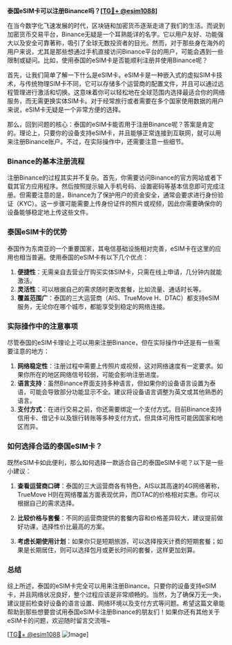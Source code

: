 **泰国eSIM卡可以注册Binance吗？[[TG💪+ @esim1088](https://t.me/s/esim1088)]**

在当今数字化飞速发展的时代，区块链和加密货币逐渐走进了我们的生活。而说到加密货币交易平台，Binance无疑是一个耳熟能详的名字。它以用户友好、功能强大以及安全可靠著称，吸引了全球无数投资者的目光。然而，对于那些身在海外的用户来说，尤其是那些想通过手机直接访问Binance平台的用户，可能会遇到一些限制或疑问。比如，使用泰国的eSIM卡是否能顺利注册并使用Binance呢？

首先，让我们简单了解一下什么是eSIM卡。eSIM卡是一种嵌入式的虚拟SIM卡技术，与传统物理SIM卡不同，它可以存储多个运营商的配置文件，并且可以通过远程管理进行激活和切换。这意味着你可以轻松地在全球范围内选择最适合你的网络服务，而无需更换实体SIM卡。对于经常旅行或者需要在多个国家使用数据的用户来说，eSIM卡无疑是一个非常方便的选择。

那么，回到问题的核心：泰国的eSIM卡能否用于注册Binance呢？答案是肯定的。理论上，只要你的设备支持eSIM卡，并且能够正常连接到互联网，就可以用来注册Binance账户。不过，在实际操作中，还需要注意一些细节。

### Binance的基本注册流程

注册Binance的过程其实并不复杂。首先，你需要访问Binance的官方网站或者下载其官方应用程序。然后按照提示输入手机号码、设置密码等基本信息即可完成注册。但需要注意的是，Binance为了保护用户的资金安全，通常会要求进行身份验证（KYC）。这一步骤可能需要上传身份证件的照片或视频，因此你需要确保你的设备能够稳定地上传这些文件。

### 泰国eSIM卡的优势

泰国作为东南亚的一个重要国家，其电信基础设施相对完善，eSIM卡在这里的应用也相当普遍。使用泰国的eSIM卡有以下几个优点：

1. **便捷性**：无需亲自去营业厅购买实体SIM卡，只需在线上申请，几分钟内就能激活。
2. **灵活性**：可以根据自己的需求随时更改套餐，比如流量、通话时长等。
3. **覆盖范围广**：泰国的三大运营商（AIS、TrueMove H、DTAC）都支持eSIM服务，无论你在哪个城市，都能享受到稳定的网络连接。

### 实际操作中的注意事项

尽管泰国的eSIM卡理论上可以用来注册Binance，但在实际操作中还是有一些需要注意的地方：

1. **网络稳定性**：注册过程中需要上传照片或视频，这对网络速度有一定要求。如果你所在的地区网络信号较弱，可能会影响注册进度。
2. **语言支持**：虽然Binance界面支持多种语言，但如果你的设备语言设置为泰语，可能会导致部分功能显示不全。建议将设备语言调整为英文或其他熟悉的语言。
3. **支付方式**：在进行交易之前，你还需要绑定一个支付方式。目前Binance支持信用卡、借记卡以及银行转账等多种支付方式，但具体可用性可能因国家和地区而异。

### 如何选择合适的泰国eSIM卡？

既然eSIM卡如此便利，那么如何选择一款适合自己的泰国eSIM卡呢？以下是一些小建议：

1. **查看运营商口碑**：泰国的三大运营商各有特色，AIS以其高速的4G网络著称，TrueMove H则在网络覆盖方面表现优异，而DTAC的价格相对实惠。你可以根据自己的需求选择。
   
2. **比较价格与套餐**：不同的运营商提供的套餐内容和价格差异较大，建议提前做好功课，选择性价比最高的方案。
   
3. **考虑长期使用计划**：如果你只是短期旅游，可以选择按天计费的短期套餐；如果是长期居住，则可以选择包月或更长时间的套餐，这样更加划算。

### 总结

综上所述，泰国的eSIM卡完全可以用来注册Binance。只要你的设备支持eSIM卡，并且网络状况良好，整个过程应该是非常顺畅的。当然，为了确保万无一失，建议提前检查好设备的语言设置、网络环境以及支付方式等问题。希望这篇文章能帮助到那些想要尝试用泰国eSIM卡注册Binance的朋友们！如果你还有其他关于eSIM卡的问题，欢迎随时留言交流哦~

[[TG💪+ @esim1088](https://t.me/s/esim1088) ![Image](https://i.postimg.cc/4NQfJmqS/Snipaste-2025-05-13-00-14-12.png)]